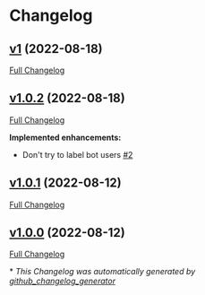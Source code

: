 # Changelog

## [v1](https://github.com/devlooped/actions-sponsor/tree/v1) (2022-08-18)

[Full Changelog](https://github.com/devlooped/actions-sponsor/compare/v1.0.2...v1)

## [v1.0.2](https://github.com/devlooped/actions-sponsor/tree/v1.0.2) (2022-08-18)

[Full Changelog](https://github.com/devlooped/actions-sponsor/compare/v1.0.1...v1.0.2)

**Implemented enhancements:**

- Don't try to label bot users [\#2](https://github.com/devlooped/actions-sponsor/issues/2)

## [v1.0.1](https://github.com/devlooped/actions-sponsor/tree/v1.0.1) (2022-08-12)

[Full Changelog](https://github.com/devlooped/actions-sponsor/compare/v1.0.0...v1.0.1)

## [v1.0.0](https://github.com/devlooped/actions-sponsor/tree/v1.0.0) (2022-08-12)

[Full Changelog](https://github.com/devlooped/actions-sponsor/compare/4a0f960a61a37e09b179d56d827f56538d3f396c...v1.0.0)



\* *This Changelog was automatically generated by [github_changelog_generator](https://github.com/github-changelog-generator/github-changelog-generator)*
